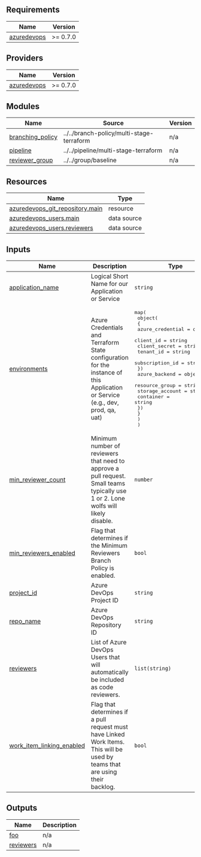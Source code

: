 <!-- BEGIN_TF_DOCS -->
## Requirements

| Name | Version |
|------|---------|
| <a name="requirement_azuredevops"></a> [azuredevops](#requirement\_azuredevops) | >= 0.7.0 |

## Providers

| Name | Version |
|------|---------|
| <a name="provider_azuredevops"></a> [azuredevops](#provider\_azuredevops) | >= 0.7.0 |

## Modules

| Name | Source | Version |
|------|--------|---------|
| <a name="module_branching_policy"></a> [branching\_policy](#module\_branching\_policy) | ../../branch-policy/multi-stage-terraform | n/a |
| <a name="module_pipeline"></a> [pipeline](#module\_pipeline) | ../../pipeline/multi-stage-terraform | n/a |
| <a name="module_reviewer_group"></a> [reviewer\_group](#module\_reviewer\_group) | ../../group/baseline | n/a |

## Resources

| Name | Type |
|------|------|
| [azuredevops_git_repository.main](https://registry.terraform.io/providers/microsoft/azuredevops/latest/docs/resources/git_repository) | resource |
| [azuredevops_users.main](https://registry.terraform.io/providers/microsoft/azuredevops/latest/docs/data-sources/users) | data source |
| [azuredevops_users.reviewers](https://registry.terraform.io/providers/microsoft/azuredevops/latest/docs/data-sources/users) | data source |

## Inputs

| Name | Description | Type | Default | Required |
|------|-------------|------|---------|:--------:|
| <a name="input_application_name"></a> [application\_name](#input\_application\_name) | Logical Short Name for our Application or Service | `string` | n/a | yes |
| <a name="input_environments"></a> [environments](#input\_environments) | Azure Credentials and Terraform State configuration for the instance of this Application or Service (e.g., dev, prod, qa, uat) | <pre>map(<br>    object(<br>      {<br>        azure_credential = object({<br>          client_id       = string<br>          client_secret   = string<br>          tenant_id       = string<br>          subscription_id = string<br>        })<br>        azure_backend = object({<br>          resource_group  = string<br>          storage_account = string<br>          container       = string<br>        })<br>      }<br>    )<br>  )</pre> | n/a | yes |
| <a name="input_min_reviewer_count"></a> [min\_reviewer\_count](#input\_min\_reviewer\_count) | Minimum number of reviewers that need to approve a pull request. Small teams typically use 1 or 2. Lone wolfs will likely disable. | `number` | `1` | no |
| <a name="input_min_reviewers_enabled"></a> [min\_reviewers\_enabled](#input\_min\_reviewers\_enabled) | Flag that determines if the Minimum Reviewers Branch Policy is enabled. | `bool` | `true` | no |
| <a name="input_project_id"></a> [project\_id](#input\_project\_id) | Azure DevOps Project ID | `string` | n/a | yes |
| <a name="input_repo_name"></a> [repo\_name](#input\_repo\_name) | Azure DevOps Repository ID | `string` | n/a | yes |
| <a name="input_reviewers"></a> [reviewers](#input\_reviewers) | List of Azure DevOps Users that will automatically be included as code reviewers. | `list(string)` | n/a | yes |
| <a name="input_work_item_linking_enabled"></a> [work\_item\_linking\_enabled](#input\_work\_item\_linking\_enabled) | Flag that determines if a pull request must have Linked Work Items. This will be used by teams that are using their backlog. | `bool` | `false` | no |

## Outputs

| Name | Description |
|------|-------------|
| <a name="output_foo"></a> [foo](#output\_foo) | n/a |
| <a name="output_reviewers"></a> [reviewers](#output\_reviewers) | n/a |
<!-- END_TF_DOCS -->